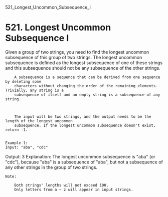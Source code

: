521_Longest_Uncommon_Subsequence_I
# 521. Longest Uncommon Subsequence I

Given a group of two strings, you need to find the longest uncommon subsequence of this
        group of two strings.
        The longest uncommon subsequence is defined as the longest subsequence of one of these
        strings and this subsequence should not be any subsequence of the other strings.
    

    
        A subsequence is a sequence that can be derived from one sequence by deleting some
        characters without changing the order of the remaining elements. Trivially, any string is a
        subsequence of itself and an empty string is a subsequence of any string.
    

    
        The input will be two strings, and the output needs to be the length of the longest uncommon
        subsequence. If the longest uncommon subsequence doesn't exist, return -1.
    

    Example 1:
    Input: "aba", "cdc"
Output: 3
Explanation: The longest uncommon subsequence is "aba" (or "cdc"), because "aba" is a subsequence of "aba", but not a subsequence of any other strings in the group of two strings.

    

    Note:
    
        Both strings' lengths will not exceed 100.
        Only letters from a ~ z will appear in input strings.